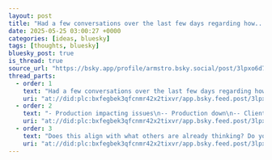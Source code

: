 ```yaml
---
layout: post
title: "Had a few conversations over the last few days regarding how..."
date: 2025-05-25 03:00:27 +0000
categories: [ideas, bluesky]
tags: [thoughts, bluesky]
bluesky_post: true
is_thread: true
source_url: "https://bsky.app/profile/armstro.bsky.social/post/3lpxo6d72322u"
thread_parts:
  - order: 1
    text: "Had a few conversations over the last few days regarding how to weigh work priority. My internal rubric for priority is something like this:"
    uri: "at://did:plc:bxfegbek3qfcnmr42x2tixvr/app.bsky.feed.post/3lpxo6d72322u"
  - order: 2
    text: "- Production impacting issues\n-- Production down\n-- Client experience severely limited\n- Colleague(s) blocked\n-- team blocked\n-- individual blocked\n- Product work - Tech-debt work - Self optimisation (60:30:10 or thereabouts)"
    uri: "at://did:plc:bxfegbek3qfcnmr42x2tixvr/app.bsky.feed.post/3lpxo6loni22u"
  - order: 3
    text: "Does this align with what others are already thinking? Do you have alternative ways of looking at the world?"
    uri: "at://did:plc:bxfegbek3qfcnmr42x2tixvr/app.bsky.feed.post/3lpxo7ajt3k2u"
---
```


<!-- Thread content is rendered from thread_parts in front matter -->
